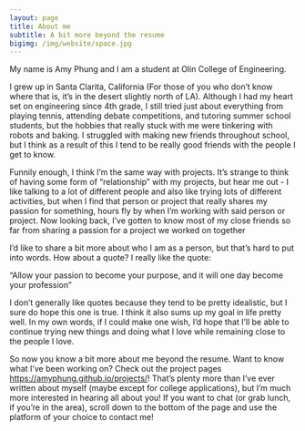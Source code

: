 ```yaml
---
layout: page
title: About me
subtitle: A bit more beyond the resume
bigimg: /img/website/space.jpg
---
```


My name is Amy Phung and I am a student at Olin College of Engineering.

I grew up in Santa Clarita, California (For those of you who don’t know where that is, it’s in the desert slightly north of LA). Although I had my heart set on engineering since 4th grade, I still tried just about everything from playing tennis, attending debate competitions, and tutoring summer school students, but the hobbies that really stuck with me were tinkering with robots and baking. I struggled with making new friends throughout school, but I think as a result of this I tend to be really good friends with the people I get to know.

Funnily enough, I think I’m the same way with projects. It’s strange to think of having some form of “relationship” with my projects, but hear me out - I like talking to a lot of different people and also like trying lots of different activities, but when I find that person or project that really shares my passion for something, hours fly by when I’m working with said person or project. Now looking back, I’ve gotten to know most of my close friends so far from sharing a passion for a project we worked on together


I’d like to share a bit more about who I am as a person, but that’s hard to put into words. How about a quote? I really like the quote:

“Allow your passion to become your purpose, and it will one day become your profession”

I don’t generally like quotes because they tend to be pretty idealistic, but I sure do hope this one is true. I think it also sums up my goal in life pretty well. In my own words, if I could make one wish, I’d hope that I’ll be able to continue trying new things and doing what I love while remaining close to the people I love.

So now you know a bit more about me beyond the resume. Want to know what I’ve been working on? Check out the project pages <https://amyphung.github.io/projects/>! That’s plenty more than I’ve ever written about myself (maybe except for college applications), but I’m much more interested in hearing all about you! If you want to chat (or grab lunch, if you’re in the area), scroll down to the bottom of the page and use the platform of your choice to contact me!
